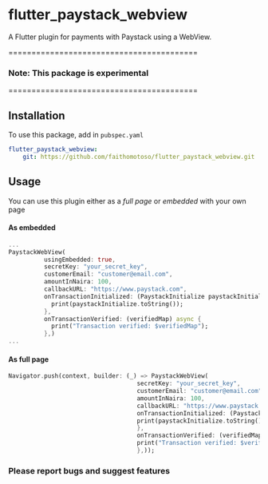 # flutter_paystack_webview
A Flutter plugin for payments with Paystack using a WebView.

=========================================
### Note: This package is experimental
=========================================

## Installation
To use this package, add in `pubspec.yaml`
```yaml
flutter_paystack_webview:
    git: https://github.com/faithomotoso/flutter_paystack_webview.git
```

## Usage

You can use this plugin either as a *full page* or *embedded* with your own page

#### As embedded
```dart
...
PaystackWebView(
          usingEmbedded: true,
          secretKey: "your_secret_key",
          customerEmail: "customer@email.com",
          amountInNaira: 100,
          callbackURL: "https://www.paystack.com",
          onTransactionInitialized: (PaystackInitialize paystackInitialize) {
            print(paystackInitialize.toString());
          },
          onTransactionVerified: (verifiedMap) async {
            print("Transaction verified: $verifiedMap");
          },)
...
```

#### As full page
```dart
Navigator.push(context, builder: (_) => PaystackWebView(
                                    secretKey: "your_secret_key",
                                    customerEmail: "customer@email.com",
                                    amountInNaira: 100,
                                    callbackURL: "https://www.paystack.com",
                                    onTransactionInitialized: (PaystackInitialize paystackInitialize) {
                                    print(paystackInitialize.toString());
                                    },
                                    onTransactionVerified: (verifiedMap) async {
                                    print("Transaction verified: $verifiedMap");
                                    },));
```


### Please report bugs and suggest features

